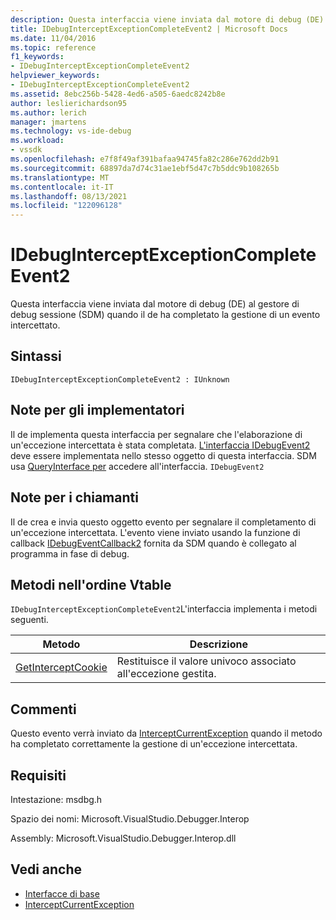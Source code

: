 ```yaml
---
description: Questa interfaccia viene inviata dal motore di debug (DE) al gestore di debug sessione (SDM) quando il de ha completato la gestione di un evento intercettato.
title: IDebugInterceptExceptionCompleteEvent2 | Microsoft Docs
ms.date: 11/04/2016
ms.topic: reference
f1_keywords:
- IDebugInterceptExceptionCompleteEvent2
helpviewer_keywords:
- IDebugInterceptExceptionCompleteEvent2
ms.assetid: 8ebc256b-5428-4ed6-a505-6aedc8242b8e
author: leslierichardson95
ms.author: lerich
manager: jmartens
ms.technology: vs-ide-debug
ms.workload:
- vssdk
ms.openlocfilehash: e7f8f49af391bafaa94745fa82c286e762dd2b91
ms.sourcegitcommit: 68897da7d74c31ae1ebf5d47c7b5ddc9b108265b
ms.translationtype: MT
ms.contentlocale: it-IT
ms.lasthandoff: 08/13/2021
ms.locfileid: "122096128"
---
```

# <a name="idebuginterceptexceptioncompleteevent2"></a>IDebugInterceptExceptionCompleteEvent2
Questa interfaccia viene inviata dal motore di debug (DE) al gestore di debug sessione (SDM) quando il de ha completato la gestione di un evento intercettato.

## <a name="syntax"></a>Sintassi

```
IDebugInterceptExceptionCompleteEvent2 : IUnknown
```

## <a name="notes-for-implementers"></a>Note per gli implementatori
 Il de implementa questa interfaccia per segnalare che l'elaborazione di un'eccezione intercettata è stata completata. [L'interfaccia IDebugEvent2](../../../extensibility/debugger/reference/idebugevent2.md) deve essere implementata nello stesso oggetto di questa interfaccia. SDM usa [QueryInterface per](/cpp/atl/queryinterface) accedere all'interfaccia. `IDebugEvent2`

## <a name="notes-for-callers"></a>Note per i chiamanti
 Il de crea e invia questo oggetto evento per segnalare il completamento di un'eccezione intercettata. L'evento viene inviato usando la funzione di callback [IDebugEventCallback2](../../../extensibility/debugger/reference/idebugeventcallback2.md) fornita da SDM quando è collegato al programma in fase di debug.

## <a name="methods-in-vtable-order"></a>Metodi nell'ordine Vtable
 `IDebugInterceptExceptionCompleteEvent2`L'interfaccia implementa i metodi seguenti.

|Metodo|Descrizione|
|------------|-----------------|
|[GetInterceptCookie](../../../extensibility/debugger/reference/idebuginterceptexceptioncompleteevent2-getinterceptcookie.md)|Restituisce il valore univoco associato all'eccezione gestita.|

## <a name="remarks"></a>Commenti
 Questo evento verrà inviato da [InterceptCurrentException](../../../extensibility/debugger/reference/idebugstackframe3-interceptcurrentexception.md) quando il metodo ha completato correttamente la gestione di un'eccezione intercettata.

## <a name="requirements"></a>Requisiti
 Intestazione: msdbg.h

 Spazio dei nomi: Microsoft.VisualStudio.Debugger.Interop

 Assembly: Microsoft.VisualStudio.Debugger.Interop.dll

## <a name="see-also"></a>Vedi anche
- [Interfacce di base](../../../extensibility/debugger/reference/core-interfaces.md)
- [InterceptCurrentException](../../../extensibility/debugger/reference/idebugstackframe3-interceptcurrentexception.md)
